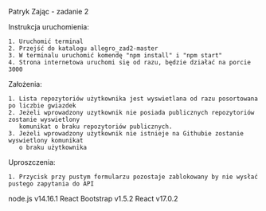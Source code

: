 Patryk Zając - zadanie 2

Instrukcja uruchomienia:

	1. Uruchomić terminal
	2. Przejść do katalogu allegro_zad2-master
	3. W terminalu uruchomić komendę "npm install" i "npm start"
	4. Strona internetowa uruchomi się od razu, będzie działać na porcie 3000

Założenia:

	1. Lista repozytoriów użytkownika jest wyswietlana od razu posortowana po liczbie gwiazdek
	2. Jeżeli wprowadzony uzytkownik nie posiada publicznych repozytoriów zostanie wyswietlony
	   komunikat o braku repozytoriów publicznych.
	3. Jeżeli wprowadzony użytkownik nie istnieje na Githubie zostanie wyswietlony komunikat
	   o braku użytkownika

Uproszczenia:

	1. Przycisk przy pustym formularzu pozostaje zablokowany by nie wysłać pustego zapytania do API

node.js v14.16.1
React Bootstrap v1.5.2
React v17.0.2
